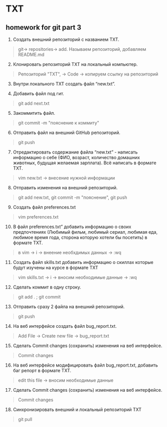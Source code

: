 # TXT
## homework for git part 3

1. Создать внешний репозиторий c названием TXT.

> git-> repositories-> add. Называем репозиторий, добавляем README.md 

2. Клонировать репозиторий TXT на локальный компьютер.

> Репозиторий "TXT", -> Code -> копируем ссылку на репозиторий

3. Внутри локального TXT создать файл “new.txt”.

<touch next.txt>

4. Добавить файл под гит.

> git add next.txt

5. Закоммитить файл.

> git commit -m "пояснение к коммиту"

6. Отправить файл на внешний GitHub репозиторий.

> git push

7. Отредактировать содержание файла “new.txt” - написать информацию о себе (ФИО, возраст, количество домашних животных, будущая желаемая зарплата). Всё написать в формате TXT.

> vim new.txt -> внесение нужной информации

8. Отправить изменения на внешний репозиторий.

> git add new.txt, git commit -m "пояснение", git push

9. Создать файл preferences.txt

> vim preferences.txt

10. В файл preferences.txt” добавить информацию о своих предпочтениях (Любимый фильм, любимый сериал, любимая еда, любимое время года, сторона которую хотели бы посетить) в формате TXT.

> в vim -> i -> внеение необхдимых данных -> :wq

11. Создать файл skills.txt добавить информацию о скиллах которые будут изучены на курсе в формате TXT

> vim skills.txt -> i -> вносим необходимые данные -> :wq

12. Сделать коммит в одну строку.

> git add . ; git commit

13. Отправить сразу 2 файла на внешний репозиторий.

> git push

14. На веб интерфейсе создать файл bug_report.txt.

> Add File -> Create new file -> bug_report.txt

15. Сделать Commit changes (сохранить) изменения на веб интерфейсе.

> Commit changes

16. На веб интерфейсе модифицировать файл bug_report.txt, добавить баг репорт в формате TXT.

> edit this file -> вносим необходимые данные

17. Сделать Commit changes (сохранить) изменения на веб интерфейсе.

> Commit changes

18. Синхронизировать внешний и локальный репозиторий TXT

> git pull

